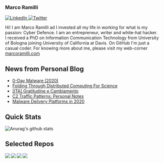 ### Marco Ramilli

<p align="left">
 <a href="https://www.linkedin.com/in/marcoramilli/" target="_blank">
    <img src="https://img.shields.io/badge/LinkedIn-%230077B5.svg?&style=flat-square&logo=linkedin&logoColor=white&color=071A2C" alt="LinkedIn">
 <a href="https://twitter.com/Marco_Ramilli/" target="_blank">
    <img src="https://img.shields.io/badge/Twitter-%231877F2.svg?&style=flat-square&logo=twitter&logoColor=white&color=071A2C" alt="Twitter">
  </a>
</p>

Hi! I am Marco Ramilli ad I invested all my life in working for what is my passion: Cyber Defence. I am an entrepreneur, writer and white-hat hacker. I received a PhD on Information Communication Technology from University of Bologna joining University of California at Davis. On GitHub I'm just a casual coder. For knowing more about me, please visit my web-corner [marcoramilli.com](https://marcoramilli.com) 

## News from Personal Blog
<!--START_SECTION:feed-->
* [0-Day Malware (2020)](https:&#x2F;&#x2F;marcoramilli.com&#x2F;2021&#x2F;03&#x2F;08&#x2F;0-day-malware-2021&#x2F;)
* [Folding Through Distributed Computing For Science](https:&#x2F;&#x2F;marcoramilli.com&#x2F;2021&#x2F;02&#x2F;25&#x2F;folding-through-distributed-computing-for-science&#x2F;)
* [[ITA] Gratitudine e Cambiamento](https:&#x2F;&#x2F;marcoramilli.com&#x2F;2021&#x2F;01&#x2F;30&#x2F;ita-gratitudine-e-cambiamento&#x2F;)
* [C2 Traffic Patterns: Personal Notes](https:&#x2F;&#x2F;marcoramilli.com&#x2F;2021&#x2F;01&#x2F;09&#x2F;c2-traffic-patterns-personal-notes&#x2F;)
* [Malware Delivery Platforms in 2020](https:&#x2F;&#x2F;marcoramilli.com&#x2F;2020&#x2F;12&#x2F;08&#x2F;malware-delivery-platforms-in-2020&#x2F;)
<!--END_SECTION:feed-->

## Quick Stats
![Anurag's github stats](https://github-readme-stats.vercel.app/api?username=marcoramilli&show_icons=true&hide_border=true&hide=contribs,prs])

## Selected Repos
<a href="https://github.com/marcoramilli/MalwareTrainingSets">
  <img align="left" src="https://github-readme-stats.vercel.app/api/pin/?username=marcoramilli&repo=MalwareTrainingSets" />
</a>
<a href="https://github.com/marcoramilli/PhishingKitTracker">
  <img align="left" src="https://github-readme-stats.vercel.app/api/pin/?username=marcoramilli&repo=PhishingKitTracker" />
</a>
<a href="https://github.com/marcoramilli/malcontrol">
  <img align="left" src="https://github-readme-stats.vercel.app/api/pin/?username=marcoramilli&repo=malcontrol" />
</a>
<a href="https://github.com/marcoramilli/APT34">
  <img align="left" src="https://github-readme-stats.vercel.app/api/pin/?username=marcoramilli&repo=APT34" />
</a>
